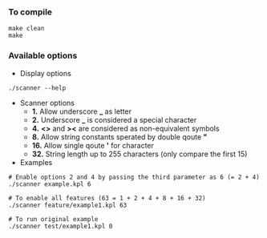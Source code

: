 ### To compile
```
make clean
make
```
### Available options
* Display options
```
./scanner --help
```
* Scanner options
  * **1.** Allow underscore **_** as letter
  * **2.** Underscore **_** is considered a special character
  * **4.** **<>** and **><** are considered as non-equivalent symbols
  * **8.** Allow string constants sperated by double qoute **"**
  * **16.** Allow single qoute **'** for character
  * **32.** String length up to 255 characters (only compare the first 15)
* Examples
```
# Enable options 2 and 4 by passing the third parameter as 6 (= 2 + 4)
./scanner example.kpl 6

# To enable all features (63 = 1 + 2 + 4 + 8 + 16 + 32)
./scanner feature/example1.kpl 63

# To run original example
./scanner test/example1.kpl 0
```